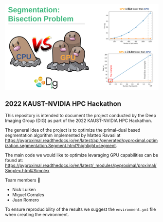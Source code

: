 
![LOGO](https://github.com/DIG-Kaust/HPC_Hackathon_DIG/blob/main/logo.png)  
## 2022 KAUST-NVIDIA HPC Hackathon

This repository is intended to document the project conducted by the Deep Imaging
Group (DIG) as part of the 2022 KAUST-NVIDIA HPC Hackathon.

The general idea of the project is to optimize the primal-dual based segmentation algorithm implemented by
Matteo Ravasi at https://pyproximal.readthedocs.io/en/latest/api/generated/pyproximal.optimization.segmentation.Segment.html?highlight=segment.

The main code we would like to optimize levaraging GPU capabilities can be found at: https://pyproximal.readthedocs.io/en/latest/_modules/pyproximal/proximal/Simplex.html#Simplex

Team members :robot:

- Nick Luiken
- Miguel Corrales
- Juan Romero

To ensure reproducibility of the results we suggest the `environment.yml` file when creating the environment.
